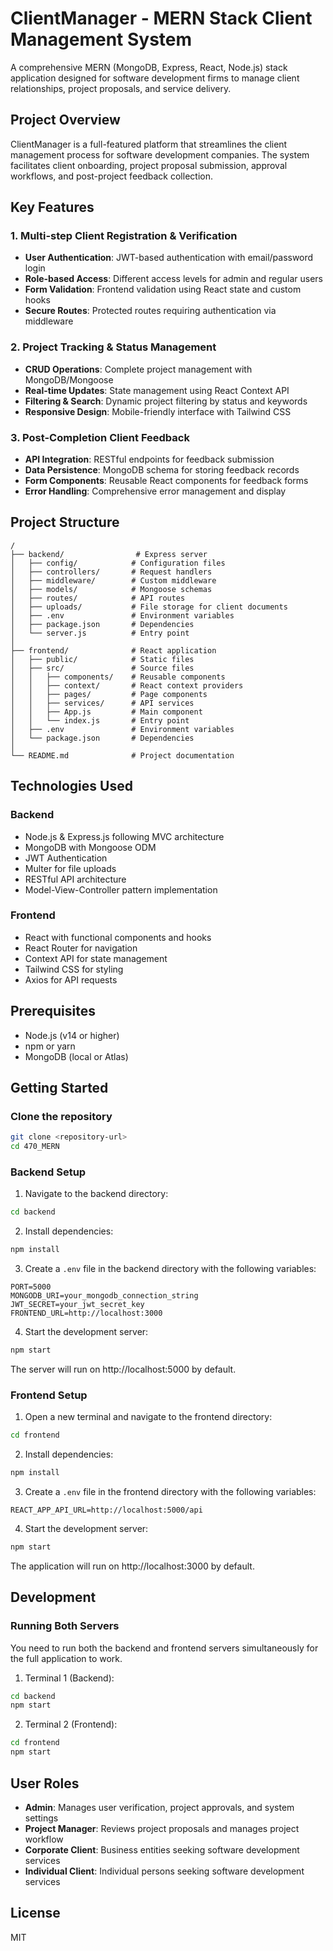 # ClientManager - MERN Stack Client Management System

A comprehensive MERN (MongoDB, Express, React, Node.js) stack application designed for software development firms to manage client relationships, project proposals, and service delivery.

## Project Overview

ClientManager is a full-featured platform that streamlines the client management process for software development companies. The system facilitates client onboarding, project proposal submission, approval workflows, and post-project feedback collection.

## Key Features

### 1. Multi-step Client Registration & Verification

- **User Authentication**: JWT-based authentication with email/password login
- **Role-based Access**: Different access levels for admin and regular users
- **Form Validation**: Frontend validation using React state and custom hooks
- **Secure Routes**: Protected routes requiring authentication via middleware

### 2. Project Tracking & Status Management

- **CRUD Operations**: Complete project management with MongoDB/Mongoose
- **Real-time Updates**: State management using React Context API
- **Filtering & Search**: Dynamic project filtering by status and keywords
- **Responsive Design**: Mobile-friendly interface with Tailwind CSS

### 3. Post-Completion Client Feedback

- **API Integration**: RESTful endpoints for feedback submission
- **Data Persistence**: MongoDB schema for storing feedback records
- **Form Components**: Reusable React components for feedback forms
- **Error Handling**: Comprehensive error management and display
## Project Structure

```
/
├── backend/                # Express server
│   ├── config/            # Configuration files
│   ├── controllers/       # Request handlers
│   ├── middleware/        # Custom middleware
│   ├── models/            # Mongoose schemas
│   ├── routes/            # API routes
│   ├── uploads/           # File storage for client documents
│   ├── .env               # Environment variables
│   ├── package.json       # Dependencies
│   └── server.js          # Entry point
│
├── frontend/              # React application
│   ├── public/            # Static files
│   ├── src/               # Source files
│   │   ├── components/    # Reusable components
│   │   ├── context/       # React context providers
│   │   ├── pages/         # Page components
│   │   ├── services/      # API services
│   │   ├── App.js         # Main component
│   │   └── index.js       # Entry point
│   ├── .env               # Environment variables
│   └── package.json       # Dependencies
│
└── README.md              # Project documentation
```

## Technologies Used

### Backend
- Node.js & Express.js following MVC architecture
- MongoDB with Mongoose ODM
- JWT Authentication
- Multer for file uploads
- RESTful API architecture
- Model-View-Controller pattern implementation

### Frontend
- React with functional components and hooks
- React Router for navigation
- Context API for state management
- Tailwind CSS for styling
- Axios for API requests

## Prerequisites
- Node.js (v14 or higher)
- npm or yarn
- MongoDB (local or Atlas)

## Getting Started

### Clone the repository

```bash
git clone <repository-url>
cd 470_MERN
```

### Backend Setup

1. Navigate to the backend directory:

```bash
cd backend
```

2. Install dependencies:

```bash
npm install
```

3. Create a `.env` file in the backend directory with the following variables:

```
PORT=5000
MONGODB_URI=your_mongodb_connection_string
JWT_SECRET=your_jwt_secret_key
FRONTEND_URL=http://localhost:3000
```

4. Start the development server:

```bash
npm start
```

The server will run on http://localhost:5000 by default.

### Frontend Setup

1. Open a new terminal and navigate to the frontend directory:

```bash
cd frontend
```

2. Install dependencies:

```bash
npm install
```

3. Create a `.env` file in the frontend directory with the following variables:

```
REACT_APP_API_URL=http://localhost:5000/api
```

4. Start the development server:

```bash
npm start
```

The application will run on http://localhost:3000 by default.

## Development

### Running Both Servers

You need to run both the backend and frontend servers simultaneously for the full application to work.

1. Terminal 1 (Backend):

```bash
cd backend
npm start
```

2. Terminal 2 (Frontend):

```bash
cd frontend
npm start
```

## User Roles

- **Admin**: Manages user verification, project approvals, and system settings
- **Project Manager**: Reviews project proposals and manages project workflow
- **Corporate Client**: Business entities seeking software development services
- **Individual Client**: Individual persons seeking software development services

## License

MIT
